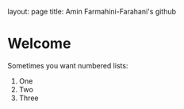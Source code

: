 layout: page
title: Amin Farmahini-Farahani's github

# Welcome


Sometimes you want numbered lists:

1. One
2. Two
3. Three


